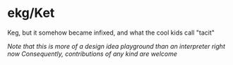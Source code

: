 # ekg/Ket
Keg, but it somehow became infixed, and what the cool kids call "tacit"


*Note that this is more of a design idea playground than an interpreter right now*
*Consequently, contributions of any kind are welcome*
